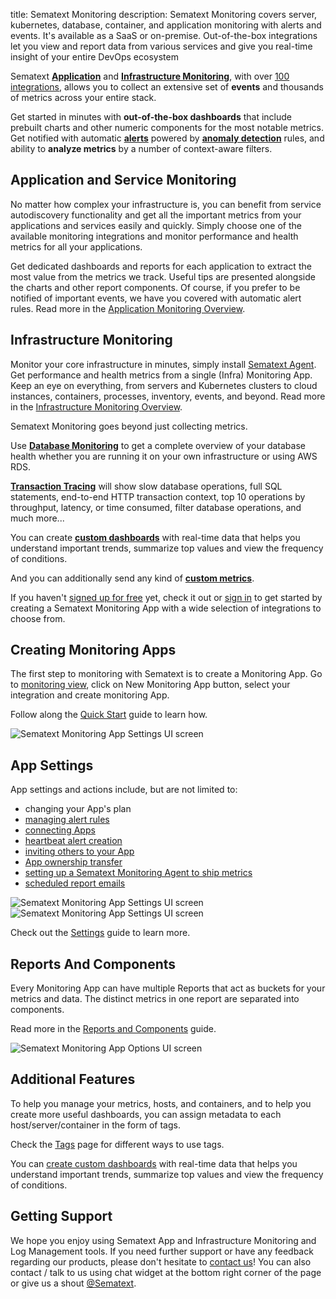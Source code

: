 title: Sematext Monitoring
description: Sematext Monitoring covers server, kubernetes, database, container, and application monitoring with alerts and events. It's available as a SaaS or on-premise. Out-of-the-box integrations let you view and report data from various services and give you real-time insight of your entire DevOps ecosystem

Sematext [**Application**](/docs/monitoring/service-monitoring/) and [**Infrastructure Monitoring**](/docs/monitoring/infrastructure), with over [100 integrations](/docs/integration/), allows you to collect an extensive set of **events** and thousands of metrics across your entire stack.

Get started in minutes with **out-of-the-box dashboards** that include prebuilt charts and other numeric components for the most notable metrics. Get notified with automatic [**alerts**](https://sematext.com/alerts/) powered by [**anomaly detection**](https://sematext.com/alerts/) rules, and ability to **analyze metrics** by a number of context-aware filters.

## Application and Service Monitoring
No matter how complex your infrastructure is, you can benefit from service autodiscovery functionality and get all the important metrics from your applications and services easily and quickly. Simply choose one of the available monitoring integrations and monitor performance and health metrics for all your applications. 

Get dedicated dashboards and reports for each application to extract the most value from the metrics we track. Useful tips are presented alongside the charts and other report components. Of course, if you prefer to be notified of important events, we have you covered with automatic alert rules. Read more in the [Application Monitoring Overview](/docs/monitoring/service-monitoring/).


## Infrastructure Monitoring
Monitor your core infrastructure in minutes, simply install [Sematext Agent](/docs/agents/sematext-agent). Get performance and health metrics from a single (Infra) Monitoring App. Keep an eye on everything, from servers and Kubernetes clusters to cloud instances, containers, processes, inventory, events, and beyond. Read more in the [Infrastructure Monitoring Overview](/docs/monitoring/infrastructure/).


Sematext Monitoring goes beyond just collecting metrics. 

Use [**Database Monitoring**](https://sematext.com/database-monitoring/) to get a complete overview of your database health whether you are running it on your own infrastructure or using AWS RDS. 

[**Transaction Tracing**](https://sematext.com/tracing/) will show slow database operations, full SQL statements, end-to-end HTTP transaction context, top 10 operations by throughput, latency, or time consumed, filter database operations, and much more...

You can create [**custom dashboards**](/docs/dashboards/) with real-time data that helps you understand important trends, summarize top values and view the frequency of conditions.

And you can additionally send any kind of [**custom metrics**](/docs/monitoring/custom-metrics).

If you haven't [signed up for free](https://apps.sematext.com/ui/registration) yet, check it out or [sign in](https://apps.sematext.com/ui/login/) to get started by creating a Sematext Monitoring App with a wide selection of integrations to choose from.


## Creating Monitoring Apps

The first step to monitoring with Sematext is to create a Monitoring App. Go to [monitoring view](https://apps.sematext.com/ui/monitoring), click on New Monitoring App button, select your integration and create monitoring App.

Follow along the [Quick Start](/docs/monitoring/quick-start) guide to learn how.

<img class="content-modal-image" alt="Sematext Monitoring App Settings UI screen" src="../images/monitoring/create-new-monitoring-app.gif" title="New Monitoring App">

## App Settings

App settings and actions include, but are not limited to:

  - changing your App's plan
  - [managing alert rules](/docs/alerts)
  - [connecting Apps](/docs/guide/connected-apps)
  - [heartbeat alert creation](/docs/alerts/creating-heartbeat-alerts)
  - [inviting others to your App](/docs/team/app-guests)
  - [App ownership transfer](/docs/team/transfer-apps)
  - [setting up a Sematext Monitoring Agent to ship metrics](/docs/monitoring/quick-start/#setting-up-monitoring-agents)
  - [scheduled report emails](/docs/guide/scheduled-reports)

<img class="content-modal-image" alt="Sematext Monitoring App Settings UI screen" src="../images/monitoring/monitoring-app-actions.png" title="Sematext Monitoring App Actions">

<img class="content-modal-image" alt="Sematext Monitoring App Settings UI screen" src="../images/monitoring/monitoring-app-options.png" title="Sematext Monitoring App Options">

Check out the [Settings](/docs/monitoring/settings) guide to learn more.

## Reports And Components

Every Monitoring App can have multiple Reports that act as buckets for your metrics and data. The distinct metrics in one report are separated into components.

Read more in the [Reports and Components](/docs/monitoring/reports-and-components) guide.

<img class="content-modal-image" alt="Sematext Monitoring App Options UI screen" src="../images/monitoring/monitoring-app-reports.png" title="Sematext Monitoring App Options">


## Additional Features

To help you manage your metrics, hosts, and containers, and to help you create more useful dashboards, you can assign metadata to each host/server/container in the form of tags.

Check the [Tags](/docs/monitoring/tags) page for different ways to use tags.

You can [create custom dashboards](/docs/dashboards) with real-time data that helps you understand important trends, summarize top values and view the frequency of conditions.

## Getting Support

We hope you enjoy using Sematext App and Infrastructure Monitoring and Log Management tools. If you need further support or have any feedback regarding our products, please don't hesitate to [contact us](mailto:support@sematext.com)! You can also contact / talk to us using chat widget at the bottom right corner of the page or give us a shout [@Sematext](https://twitter.com/sematext). 
